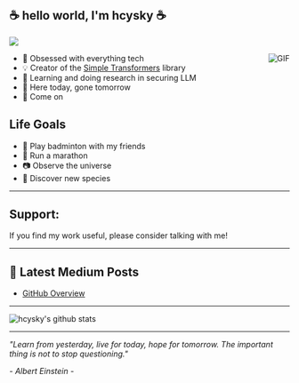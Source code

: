 ## :coffee: hello world, I'm hcysky :coffee:


![](https://komarev.com/ghpvc/?username=hcysky&color=blue)
<!-- Referecne: https://github.com/antonkomarev/github-profile-views-counter?tab=readme-ov-file -->

<img align="right" alt="GIF" src="https://media.giphy.com/media/vzO0Vc8b2VBLi/giphy.gif" />



- :robot: Obsessed with everything tech
- :bulb: Creator of the [Simple Transformers](https://github.com/ThilinaRajapakse/simpletransformers) library
- :mag_right: Learning and doing research in securing LLM
- :memo: Here today, gone tomorrow
- :100: Come on


## Life Goals

- :badminton: Play badminton with my friends
- :runner: Run a marathon
- :camera: Observe the universe
- :microscope: Discover new species

---


## Support:

If you find my work useful, please consider talking with me</a>!



---

##  📕 Latest Medium Posts
<!-- BLOG-POST-LIST:START -->
- [GitHub Overview](https://github.com/hcysky)
<!-- BLOG-POST-LIST:END -->

---

![hcysky's github stats](https://github-readme-stats.vercel.app/api?username=hcysky&show_icons=true&hide_border=true&hide=contribs&theme=dark)

<!-- https://github.com/anuraghazra/github-readme-stats/ -->

---

*"Learn from yesterday, live for today, hope for tomorrow. The important thing is not to stop questioning."*

*- Albert Einstein -*

[twitter]: https://twitter.com/t_rajapakse
[linkedin]: https://www.linkedin.com/in/t-rajapakse/
